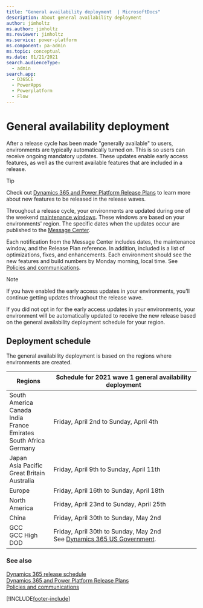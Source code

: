 ```yaml
---
title: "General availability deployment  | MicrosoftDocs"
description: About general availability deployment
author: jimholtz
ms.author: jimholtz
ms.reviewer: jimholtz
ms.service: power-platform
ms.component: pa-admin
ms.topic: conceptual
ms.date: 01/21/2021
search.audienceType: 
  - admin
search.app:
  - D365CE
  - PowerApps
  - Powerplatform
  - Flow
---
```

# General availability deployment 

After a release cycle has been made "generally available" to users, environments are typically automatically turned on. This is so users can receive ongoing mandatory updates. These updates enable early access features, as well as the current available features that are included in a release.  

> [!TIP]
> Check out [Dynamics 365 and Power Platform Release Plans](/dynamics365/release-plans/) to learn more about new features to be released in the release waves.   

Throughout a release cycle, your environments are updated during one of the weekend [maintenance windows](policies-communications.md#maintenance-timeline). These windows are based on your environments' region. The specific dates when the updates occur are published to the [Message Center](/office365/admin/manage/message-center). 

Each notification from the Message Center includes dates, the maintenance window, and the Release Plan reference. In addition, included is a list of optimizations, fixes, and enhancements. Each environment should see the new features and build numbers by Monday morning, local time. See [Policies and communications](policies-communications.md#scheduled-system-updates-and-maintenance).  

> [!NOTE]
> If you have enabled the early access updates in your environments, you'll continue getting updates throughout the release wave.
>
>If you did not opt in for the early access updates in your environments, your environment will be automatically updated to receive the new release based on the general availability deployment schedule for your region.  

## Deployment schedule  

The general availability deployment is based on the regions where environments are created.

|Regions  |Schedule for 2021 wave 1 general availability deployment|
|---------|---------|
|South America<br />Canada<br />India<br />France<br />Emirates<br />South Africa<br />Germany  |  Friday, April 2nd to Sunday, April 4th     |
|Japan<br />Asia Pacific<br />Great Britain<br />Australia   | Friday, April 9th to Sunday, April 11th      |
|Europe     | Friday, April 16th to Sunday, April 18th       |
|North America     |  Friday, April 23nd to Sunday, April 25th        |
|China | Friday, April 30th to Sunday, May 2nd  |
|GCC<br />GCC High<br />DOD  | Friday, April 30th to Sunday, May 2nd <br />See [Dynamics 365 US Government](microsoft-dynamics-365-government.md). |

### See also
[Dynamics 365 release schedule](/dynamics365/get-started/release-schedule) <br />
[Dynamics 365 and Power Platform Release Plans ](/dynamics365/release-plans/) <br />
[Policies and communications ](policies-communications.md)



[!INCLUDE[footer-include](../includes/footer-banner.md)]